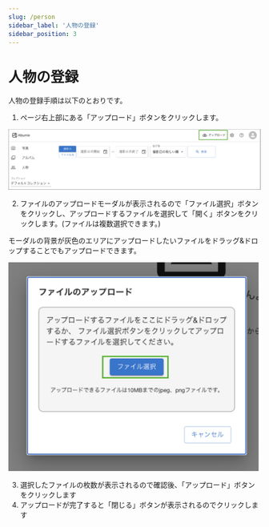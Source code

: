 ```yaml
---
slug: /person
sidebar_label: '人物の登録'
sidebar_position: 3
---
```


# 人物の登録
人物の登録手順は以下のとおりです。

1. ページ右上部にある「アップロード」ボタンをクリックします。

![upload button](/img/docs/upload-button.jpg)

2. ファイルのアップロードモーダルが表示されるので「ファイル選択」ボタンをクリックし、アップロードするファイルを選択して「開く」ボタンをクリックします。(ファイルは複数選択できます。)

  モーダルの背景が灰色のエリアにアップロードしたいファイルをドラッグ&ドロップすることでもアップロードできます。

<img src="/img/docs/file-dialog.jpg" width="500"/>

3. 選択したファイルの枚数が表示されるので確認後、「アップロード」ボタンをクリックします
4. アップロードが完了すると「閉じる」ボタンが表示されるのでクリックします
